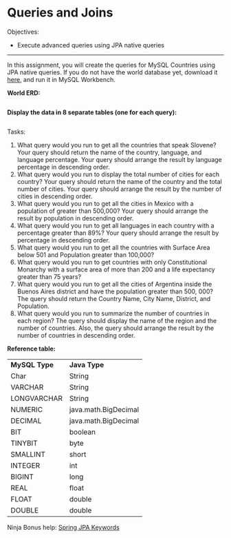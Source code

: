 <h1>Queries and Joins</h1>

<p>Objectives:</p>
<ul>
    <li>Execute advanced queries using JPA native queries</li>
</ul>

<hr/>

<p>In this assignment, you will create the queries for MySQL Countries using JPA native queries. If you do not have the world database yet, download it <a href="">here</a>, and run it in MySQL Workbench.</p>

<p><strong>World ERD:</strong></p>

<img src=""/>

<p><strong>Display the data in 8 separate tables (one for each query):</strong></p>

<img src=""/>

<p>Tasks:</p>
<ol>
    <li>What query would you run to get all the countries that speak Slovene? Your query should return the name of the country, language, and language percentage. Your query should arrange the result by language percentage in descending order.</li>
    <li>What query would you run to display the total number of cities for each country? Your query should return the name of the country and the total number of cities. Your query should arrange the result by the number of cities in descending order.</li>
    <li>What query would you run to get all the cities in Mexico with a population of greater than 500,000? Your query should arrange the result by population in descending order.</li>
    <li>What query would you run to get all languages in each country with a percentage greater than 89%? Your query should arrange the result by percentage in descending order.</li>
    <li>What query would you run to get all the countries with Surface Area below 501 and Population greater than 100,000?</li>
    <li>What query would you run to get countries with only Constitutional Monarchy with a surface area of more than 200 and a life expectancy greater than 75 years?</li>
    <li>What query would you run to get all the cities of Argentina inside the Buenos Aires district and have the population greater than 500, 000? The query should return the Country Name, City Name, District, and Population.</li>
    <li>What query would you run to summarize the number of countries in each region? The query should display the name of the region and the number of countries. Also, the query should arrange the result by the number of countries in descending order.</li>
</ol>

<p><strong>Reference table:</strong></p>

<table>
    <tr>
        <td><strong>MySQL Type</strong></td>
        <td><strong>Java Type</strong></td>
    </tr>
    <tr>
        <td>Char</td>
        <td>String</td>
    </tr>
    <tr>
        <td>VARCHAR</td>
        <td>String</td>
    </tr>
    <tr>
        <td>LONGVARCHAR</td>
        <td>String</td>
    </tr>
    <tr>
        <td>NUMERIC</td>
        <td>java.math.BigDecimal</td>
    </tr>
    <tr>
        <td>DECIMAL</td>
        <td>java.math.BigDecimal</td>
    </tr>
    <tr>
        <td>BIT</td>
        <td>boolean</td>
    </tr>
    <tr>
        <td>TINYBIT</td>
        <td>byte</td>
    </tr>
    <tr>
        <td>SMALLINT</td>
        <td>short</td>
    </tr>
    <tr>
        <td>INTEGER</td>
        <td>int</td>
    </tr>
    <tr>
        <td>BIGINT</td>
        <td>long</td>
    </tr>
    <tr>
        <td>REAL</td>
        <td>float</td>
    </tr>
    <tr>
        <td>FLOAT</td>
        <td>double</td>
    </tr>
    <tr>
        <td>DOUBLE</td>
        <td>double</td>
    </tr>
</table>

<p>Ninja Bonus help: <a href="https://docs.spring.io/spring-data/data-jpa/docs/current/reference/html/#repository-query-keywords">Spring JPA Keywords</a></p>
